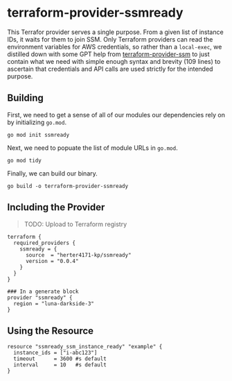 # terraform-provider-ssmready

This Terrafor provider serves a single purpose.  From a given list of instance IDs, it waits for them to join SSM.  Only Terraform providers can read the environment variables for AWS credentials, so rather than a `local-exec`, we distilled down with some GPT help from [terraform-provider-ssm](https://github.com/arthurgustin/terraform-provider-ssm) to just contain what we need with simple enough syntax and brevity (109 lines) to ascertain that credentials and API calls are used strictly for the intended purpose.

## Building
First, we need to get a sense of all of our modules our dependencies rely on by initializing `go.mod`.
```
go mod init ssmready
```
Next, we need to popuate the list of module URLs in `go.mod`.
```
go mod tidy
```
Finally, we can build our binary.
```
go build -o terraform-provider-ssmready
```

## Including the Provider
> TODO: Upload to Terraform registry
```
terraform {
  required_providers {
    ssmready = {
      source  = "herter4171-kp/ssmready"
      version = "0.0.4"
    }
  }
}

### In a generate block
provider "ssmready" {
  region = "luna-darkside-3"
}
```

## Using the Resource
```
resource "ssmready_ssm_instance_ready" "example" {
  instance_ids = ["i-abc123"]
  timeout      = 3600 #s default
  interval     = 10   #s default
}
```
